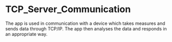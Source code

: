 # TCP_Server_Communication
The app is used in communication with a device which takes measures and sends data through TCP/IP. The app then analyses the data and responds in an appropriate way. 
